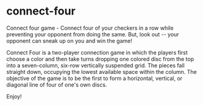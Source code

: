 # connect-four
Connect four game - Connect four of your checkers in a row while preventing your opponent from doing the same. But, look out -- your opponent can sneak up on you and win the game!

Connect Four is a two-player connection game in which the players first choose a color and then take turns dropping one colored disc from the top into a seven-column, six-row vertically suspended grid. The pieces fall straight down, occupying the lowest available space within the column. The objective of the game is to be the first to form a horizontal, vertical, or diagonal line of four of one's own discs. 

Enjoy!
